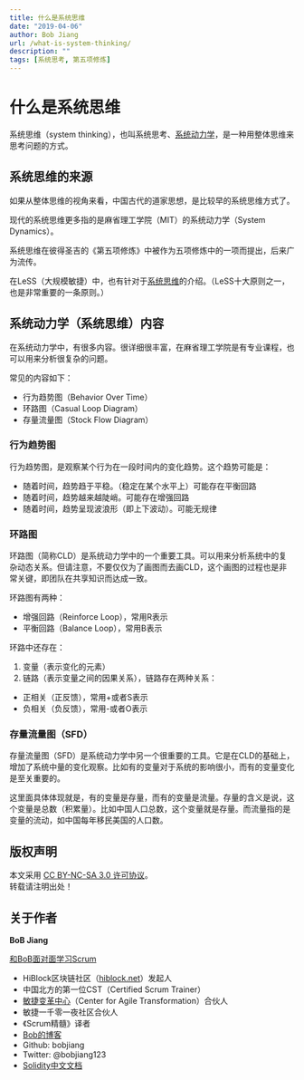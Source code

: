 ```yaml
---
title: 什么是系统思维
date: "2019-04-06"
author: Bob Jiang
url: /what-is-system-thinking/
description: ""
tags: [系统思考, 第五项修炼]
---
```


# 什么是系统思维
系统思维（system thinking），也叫系统思考、[系统动力学](https://zh.wikipedia.org/zh/%E7%B3%BB%E7%BB%9F%E5%8A%A8%E5%8A%9B%E5%AD%A6)，是一种用整体思维来思考问题的方式。

## 系统思维的来源
如果从整体思维的视角来看，中国古代的道家思想，是比较早的系统思维方式了。

现代的系统思维更多指的是麻省理工学院（MIT）的系统动力学（System Dynamics）。

系统思维在彼得圣吉的《第五项修炼》中被作为五项修炼中的一项而提出，后来广为流传。

在LeSS（大规模敏捷）中，也有针对于[系统思维](https://less.works/less/principles/systems-thinking.html)的介绍。（LeSS十大原则之一，也是非常重要的一条原则。）

## 系统动力学（系统思维）内容
在系统动力学中，有很多内容。很详细很丰富，在麻省理工学院是有专业课程，也可以用来分析很复杂的问题。

常见的内容如下：

- 行为趋势图（Behavior Over Time）
- 环路图（Casual Loop Diagram）
- 存量流量图（Stock Flow Diagram）

### 行为趋势图
行为趋势图，是观察某个行为在一段时间内的变化趋势。这个趋势可能是：
- 随着时间，趋势趋于平稳。（稳定在某个水平上）可能存在平衡回路
- 随着时间，趋势越来越陡峭。可能存在增强回路
- 随着时间，趋势呈现波浪形（即上下波动）。可能无规律

### 环路图
环路图（简称CLD）是系统动力学中的一个重要工具。可以用来分析系统中的复杂动态关系。但请注意，不要仅仅为了画图而去画CLD，这个画图的过程也是非常关键，即团队在共享知识而达成一致。

环路图有两种：
- 增强回路（Reinforce Loop），常用R表示
- 平衡回路（Balance Loop），常用B表示

环路中还存在：

1. 变量（表示变化的元素）
2. 链路（表示变量之间的因果关系），链路存在两种关系：
- 正相关（正反馈），常用+或者S表示
- 负相关（负反馈），常用-或者O表示

### 存量流量图（SFD）
存量流量图（SFD）是系统动力学中另一个很重要的工具。它是在CLD的基础上，增加了系统中量的变化观察。比如有的变量对于系统的影响很小，而有的变量变化是至关重要的。

这里面具体体现就是，有的变量是存量，而有的变量是流量。存量的含义是说，这个变量是总数（积累量）。比如中国人口总数，这个变量就是存量。而流量指的是变量的流动，如中国每年移民美国的人口数。

## 版权声明

本文采用 [CC BY-NC-SA 3.0 许可协议](https://creativecommons.org/licenses/by-nc-sa/3.0/deed.zh)。  
转载请注明出处！

## 关于作者

**BoB Jiang**

[和BoB面对面学习Scrum](https://appmopev1px9533.h5.xiaoeknow.com/homepage) 

- HiBlock区块链社区（[hiblock.net](https://hiblock.net)）发起人  
- 中国北方的第一位CST（Certified Scrum Trainer）  
- [敏捷变革中心](https://www.c4at.cn/)（Center for Agile Transformation）合伙人  
- 敏捷一千零一夜社区合伙人  
- 《Scrum精髓》译者
- [Bob的博客](http://www.bobjiang.com)
- Github: bobjiang
- Twitter: @bobjiang123
- [Solidity中文文档](https://solidity-cn.readthedocs.io/zh/develop/)